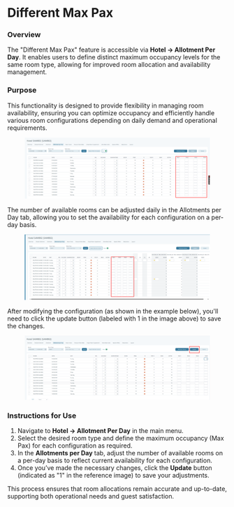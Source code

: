 # Different Max Pax

### Overview

The "Different Max Pax" feature is accessible via **Hotel → Allotment Per Day**. It enables users to define distinct maximum occupancy levels for the same room type, allowing for improved room allocation and availability management.

### Purpose

This functionality is designed to provide flexibility in managing room availability, ensuring you can optimize occupancy and efficiently handle various room configurations depending on daily demand and operational requirements.

<figure><img src="../../../.gitbook/assets/image (1) (1) (2) (1).png" alt=""><figcaption></figcaption></figure>

The number of available rooms can be adjusted daily in the Allotments per Day tab, allowing you to set the availability for each configuration on a per-day basis.

<figure><img src="../../../.gitbook/assets/image (2) (1) (2) (1).png" alt=""><figcaption></figcaption></figure>

After modifying the configuration (as shown in the example below), you'll need to click the update button (labeled with 1 in the image above) to save the changes.

<figure><img src="../../../.gitbook/assets/image (2) (1) (2) (1) (1).png" alt=""><figcaption></figcaption></figure>

### Instructions for Use

1. Navigate to **Hotel → Allotment Per Day** in the main menu.
2. Select the desired room type and define the maximum occupancy (Max Pax) for each configuration as required.
3. In the **Allotments per Day** tab, adjust the number of available rooms on a per-day basis to reflect current availability for each configuration.
4. Once you’ve made the necessary changes, click the **Update** button (indicated as "1" in the reference image) to save your adjustments.

This process ensures that room allocations remain accurate and up-to-date, supporting both operational needs and guest satisfaction.
